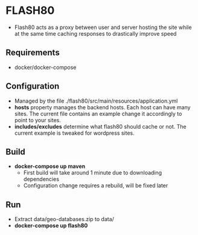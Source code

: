 # FLASH80
- Flash80 acts as a proxy between user and server hosting the site while at the same time caching responses to drastically improve speed
## Requirements
- docker/docker-compose
## Configuration
- Managed by the file ./flash80/src/main/resources/application.yml
- **hosts** property manages the backend hosts. Each host can have many sites. The current file contains an example change it accordingly to point to your sites.
- **includes/excludes** determine what flash80 should cache or not. The current example is tweaked for wordpress sites.
## Build
- **docker-compose up maven**
    - First build will take around 1 minute due to downloading dependencies
    - Configuration change requires a rebuild, will be fixed later
## Run
- Extract data/geo-databases.zip to data/
- **docker-compose up flash80**